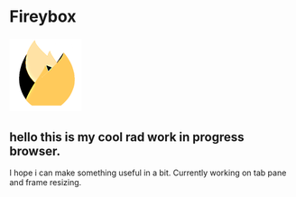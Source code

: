 # Fireybox
### 
![Icon](https://raw.githubusercontent.com/Wumbo420/Fireybox/master/src/main/resources/icons/firebox_logo_128px.png "icon")
## hello this is my cool rad work in progress browser.

 I hope i can make something useful in a bit.
 Currently working on tab pane and frame resizing.
